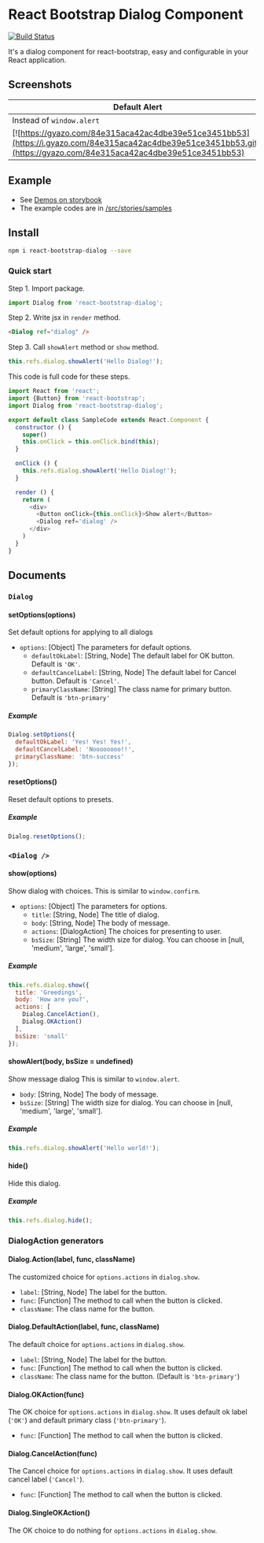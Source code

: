 # React Bootstrap Dialog Component

[![Build Status](https://travis-ci.org/akiroom/react-bootstrap-dialog.svg?branch=master)](https://travis-ci.org/akiroom/react-bootstrap-dialog)

It's a dialog component for react-bootstrap, easy and configurable in your React application.


## Screenshots

| Default Alert | Default Dialog | Custom Dialog |
|---------------|----------------|---------------|
| Instead of `window.alert` | Instead of `window.confirm` | Full customized |
| [![https://gyazo.com/84e315aca42ac4dbe39e51ce3451bb53](https://i.gyazo.com/84e315aca42ac4dbe39e51ce3451bb53.gif)](https://gyazo.com/84e315aca42ac4dbe39e51ce3451bb53) | [![https://gyazo.com/f8e8bfd41d9c652a55ed06a0828dc57e](https://i.gyazo.com/f8e8bfd41d9c652a55ed06a0828dc57e.gif)](https://gyazo.com/f8e8bfd41d9c652a55ed06a0828dc57e) | [![https://gyazo.com/d9c073c6c7d66c05e5398f386345f452](https://i.gyazo.com/d9c073c6c7d66c05e5398f386345f452.gif)](https://gyazo.com/d9c073c6c7d66c05e5398f386345f452) |

## Example

- See [Demos on storybook](https://akiroom.github.io/react-bootstrap-dialog/)
- The example codes are in [/src/stories/samples](https://github.com/akiroom/react-bootstrap-dialog/tree/master/src/stories/samples)

## Install 
```sh
npm i react-bootstrap-dialog --save
```

### Quick start

Step 1. Import package.

```js
import Dialog from 'react-bootstrap-dialog';
```

Step 2. Write jsx in `render` method.

```html
<Dialog ref="dialog" />
```

Step 3. Call `showAlert` method or `show` method.

```js
this.refs.dialog.showAlert('Hello Dialog!');
```

This code is full code for these steps.

```js
import React from 'react';
import {Button} from 'react-bootstrap';
import Dialog from 'react-bootstrap-dialog';

export default class SampleCode extends React.Component {
  constructor () {
    super()
    this.onClick = this.onClick.bind(this);
  }

  onClick () {
    this.refs.dialog.showAlert('Hello Dialog!');
  }

  render () {
    return (
      <div>
        <Button onClick={this.onClick}>Show alert</Button>
        <Dialog ref='dialog' />
      </div>
    )
  }
}

```

## Documents

### `Dialog`

#### setOptions(options)

Set default options for applying to all dialogs

- `options`: [Object] The parameters for default options.
  - `defaultOkLabel`: [String, Node] The default label for OK button. Default is `'OK'`.
  - `defaultCancelLabel`: [String, Node] The default label for Cancel button. Default is `'Cancel'`.
  - `primaryClassName`: [String] The class name for primary button. Default is `'btn-primary'`

##### Example

```js
Dialog.setOptions({
  defaultOkLabel: 'Yes! Yes! Yes!',
  defaultCancelLabel: 'Noooooooo!!',
  primaryClassName: 'btn-success'
});
```

#### resetOptions()

Reset default options to presets.

##### Example

```js
Dialog.resetOptions();
```

### `<Dialog />`

#### show(options)

Show dialog with choices. This is similar to `window.confirm`.

- `options`: [Object] The parameters for options.
   - `title`: [String, Node] The title of dialog.
   - `body`: [String, Node] The body of message.
   - `actions`: [DialogAction] The choices for presenting to user.
   - `bsSize`: [String] The width size for dialog. You can choose in [null, 'medium', 'large', 'small'].

##### Example

```js
this.refs.dialog.show({
  title: 'Greedings',
  body: 'How are you?',
  actions: [
    Dialog.CancelAction(),
    Dialog.OKAction()
  ],
  bsSize: 'small'
});
```

#### showAlert(body, bsSize = undefined)

Show message dialog This is similar to `window.alert`.

- `body`: [String, Node] The body of message.
- `bsSize`: [String] The width size for dialog. You can choose in [null, 'medium', 'large', 'small'].

##### Example

```js
this.refs.dialog.showAlert('Hello world!');
```

#### hide()

Hide this dialog.

##### Example

```js
this.refs.dialog.hide();
```

### DialogAction generators

#### Dialog.Action(label, func, className)

The customized choice for `options.actions` in `dialog.show`.

- `label`: [String, Node] The label for the button.
- `func`: [Function] The method to call when the button is clicked.
- `className`: The class name for the button.

#### Dialog.DefaultAction(label, func, className)

The default choice for `options.actions` in `dialog.show`.

- `label`: [String, Node] The label for the button.
- `func`: [Function] The method to call when the button is clicked.
- `className`: The class name for the button. (Default is `'btn-primary'`)

#### Dialog.OKAction(func)

The OK choice for `options.actions` in `dialog.show`.
It uses default ok label (`'OK'`) and default primary class (`'btn-primary'`).

- `func`: [Function] The method to call when the button is clicked.

#### Dialog.CancelAction(func)

The Cancel choice for `options.actions` in `dialog.show`.
It uses default cancel label (`'Cancel'`).

- `func`: [Function] The method to call when the button is clicked.

#### Dialog.SingleOKAction()

The OK choice to do nothing for `options.actions` in `dialog.show`.
